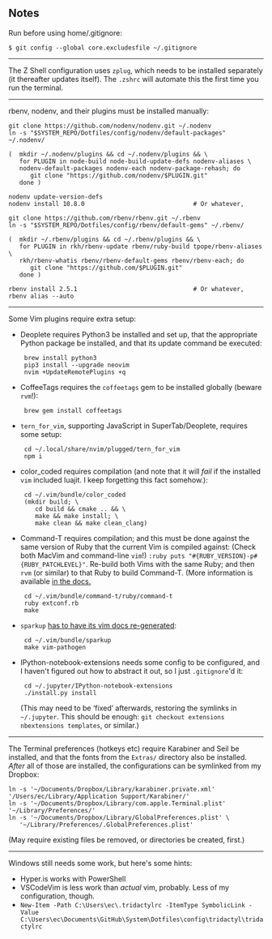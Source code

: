 Notes
-----
Run before using home/.gitignore:

    $ git config --global core.excludesfile ~/.gitignore

----

The Z Shell configuration uses `zplug`, which needs to be installed separately (it thereafter
updates itself). The `.zshrc` will automate this the first time you run the terminal.

----

rbenv, nodenv, and their plugins must be installed manually:

    git clone https://github.com/nodenv/nodenv.git ~/.nodenv
    ln -s "$SYSTEM_REPO/Dotfiles/config/nodenv/default-packages" ~/.nodenv/

    (  mkdir ~/.nodenv/plugins && cd ~/.nodenv/plugins && \
       for PLUGIN in node-build node-build-update-defs nodenv-aliases \
       nodenv-default-packages nodenv-each nodenv-package-rehash; do
          git clone "https://github.com/nodenv/$PLUGIN.git"
       done )

    nodenv update-version-defs
    nodenv install 10.8.0                              # Or whatever,

    git clone https://github.com/rbenv/rbenv.git ~/.rbenv
    ln -s "$SYSTEM_REPO/Dotfiles/config/rbenv/default-gems" ~/.rbenv/

    (  mkdir ~/.rbenv/plugins && cd ~/.rbenv/plugins && \
       for PLUGIN in rkh/rbenv-update rbenv/ruby-build tpope/rbenv-aliases \
       rkh/rbenv-whatis rbenv/rbenv-default-gems rbenv/rbenv-each; do
          git clone "https://github.com/$PLUGIN.git"
       done )

    rbenv install 2.5.1                                # Or whatever,
    rbenv alias --auto

----

Some Vim plugins require extra setup:

 - Deoplete requires Python3 be installed and set up, that the appropriate Python package be
   installed, and that its update command be executed:

        brew install python3
        pip3 install --upgrade neovim
        nvim +UpdateRemotePlugins +q

 - CoffeeTags requires the `coffeetags` gem to be installed globally (beware `rvm`!):

        brew gem install coffeetags

 - `tern_for_vim`, supporting JavaScript in SuperTab/Deoplete, requires some setup:

        cd ~/.local/share/nvim/plugged/tern_for_vim
        npm i

 - color_coded requires compilation (and note that it will *fail* if the installed `vim` included
   luajit. I keep forgetting this fact somehow.):

        cd ~/.vim/bundle/color_coded
        (mkdir build; \
           cd build && cmake .. && \
           make && make install; \
           make clean && make clean_clang)

 - Command-T requires compilation; and this must be done against the same version of Ruby that the
   current Vim is compiled against: (Check both MacVim and command-line `vim`!)
   `:ruby puts "#{RUBY_VERSION}-p#{RUBY_PATCHLEVEL}"`. Re-build both Vims with the same Ruby; and
   then `rvm` (or similar) to that Ruby to build Command-T. (More information is available [in the
   docs.][command-t]

        cd ~/.vim/bundle/command-t/ruby/command-t
        ruby extconf.rb
        make

 - `sparkup` [has to have its vim docs re-generated][sparkup]:

        cd ~/.vim/bundle/sparkup
        make vim-pathogen

   [command-t]: <https://github.com/wincent/Command-T>
   [sparkup]: <https://github.com/rstacruz/sparkup/blob/master/vim/README.txt>

 - IPython-notebook-extensions needs some config to be configured, and I haven't figured out how to
   abstract it out, so I just `.gitignore`'d it:

        cd ~/.jupyter/IPython-notebook-extensions
        ./install.py install

   (This may need to be ‘fixed’ afterwards, restoring the symlinks in `~/.jupyter`. This should be
   enough: `git checkout extensions nbextensions templates`, or similar.)

----

The Terminal preferences (hotkeys etc) require Karabiner and Seil be installed, and that the fonts
from the `Extras/` directory also be installed. *After* all of those are installed, the
configurations can be symlinked from my Dropbox:

    ln -s '~/Documents/Dropbox/Library/karabiner.private.xml' '/Users/ec/Library/Application Support/Karabiner/'
    ln -s '~/Documents/Dropbox/Library/com.apple.Terminal.plist' '~/Library/Preferences/'
    ln -s '~/Documents/Dropbox/Library/GlobalPreferences.plist' \
       '~/Library/Preferences/.GlobalPreferences.plist'

(May require existing files be removed, or directories be created, first.)

----

Windows still needs some work, but here's some hints:

 - Hyper.is works with PowerShell
 - VSCodeVim is less work than *actual* vim, probably. Less of my configuration, though.
 - `New-Item -Path C:\Users\ec\.tridactylrc -ItemType SymbolicLink -Value C:\Users\ec\Documents\GitHub\System\Dotfiles\config\tridactyl\tridactylrc`
